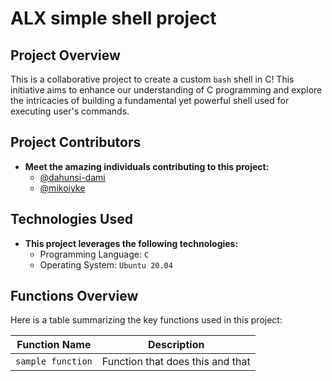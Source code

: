 # ALX simple shell project

## Project Overview

This is a collaborative project to create a custom `bash` shell in C! This initiative aims to enhance our understanding of C programming and explore the intricacies of building a fundamental yet powerful shell used for executing user's commands.

## Project Contributors

- **Meet the amazing individuals contributing to this project:**
  - [@dahunsi-dami](https://github.com/dahunsi-dami)
  - [@mikoiyke](https://github.com/mikoiyke)

## Technologies Used

- **This project leverages the following technologies:**
  - Programming Language: `C`
  - Operating System: `Ubuntu 20.04`

## Functions Overview

Here is a table summarizing the key functions used in this project:

| Function Name 		| Description 													|
| ----------------------|---------------------------------------------------------------|
| `sample function`   | Function that does this and that   |
